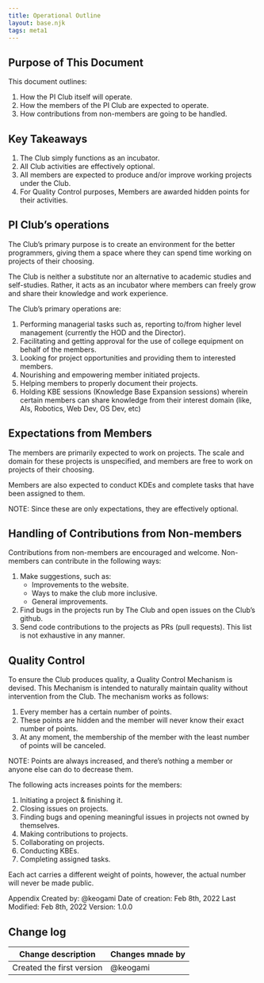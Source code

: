 ```yaml
---
title: Operational Outline
layout: base.njk
tags: meta1
---
```


## Purpose of This Document
This document outlines:
1. How the PI Club itself will operate.
2. How the members of the PI Club are expected to operate.
3. How contributions from non-members are going to be handled.

## Key Takeaways
1. The Club simply functions as an incubator.
2. All Club activities are effectively optional.
3. All members are expected to produce and/or improve working projects under the Club.
4. For Quality Control purposes, Members are awarded hidden points for their activities.

## PI Club’s operations
The Club’s primary purpose is to create an environment for the better programmers, giving them a space where they can spend time working on projects of their choosing.

The Club is neither a substitute nor an alternative to academic studies and self-studies. Rather, it acts as an incubator where members can freely grow and share their knowledge and work experience.

The Club’s primary operations are:
1. Performing managerial tasks such as, reporting to/from higher level    management (currently the HOD and the Director).
2. Facilitating and getting approval for the use of college equipment on behalf of the members.
3. Looking for project opportunities and providing them to interested members.
4. Nourishing and empowering member initiated projects.
5. Helping members to properly document their projects.
6. Holding KBE sessions (Knowledge Base Expansion sessions) wherein certain members can share knowledge from their interest domain (like, AIs, Robotics, Web Dev, OS Dev, etc)

## Expectations from Members
The members are primarily expected to work on projects. The scale and domain for these projects is unspecified, and members are free to work on projects of their choosing.

Members are also expected to conduct KDEs and complete tasks that have been assigned to them.

NOTE: Since these are only expectations, they are effectively optional.

## Handling of Contributions from Non-members
Contributions from non-members are encouraged and welcome. Non-members can contribute in the following ways:
1. Make suggestions, such as:
     * Improvements to the website.
     * Ways to make the club more inclusive.
     * General improvements.
2. Find bugs in the projects run by The Club and open issues on the Club’s  github.
3. Send code contributions to the projects as PRs (pull requests).
This list is not exhaustive in any manner.

## Quality Control
To ensure the Club produces quality, a Quality Control Mechanism is devised. This Mechanism is intended to naturally maintain quality without intervention from the Club.
The mechanism works as follows:
 1. Every member has a certain number of points.
 2. These points are hidden and the member will never know their exact number of points.
 3. At any moment, the membership of the member with the least number of points will be canceled.

NOTE: Points are always increased, and there’s nothing a member or anyone else can do to decrease them.

The following acts increases points for the members:
1. Initiating a project & finishing it.
2. Closing issues on projects.
3. Finding bugs and opening meaningful issues in projects not owned by themselves.
4. Making contributions to projects.
5. Collaborating on projects.
6. Conducting KBEs.
7. Completing assigned tasks.

Each act carries a different weight of points, however, the actual number will never be made public.

Appendix 
Created by: @keogami
Date of creation: Feb 8th, 2022
Last Modified: Feb 8th, 2022
Version: 1.0.0

## Change log

| Change description           | Changes mnade by |
| -----------                  | -----------      |
| Created the first version    | @keogami         |

